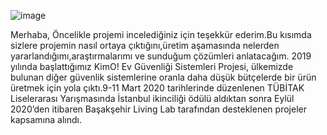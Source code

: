 ![image](https://github.com/erentalhatemur/KIMO-IoT-Codes/assets/165311868/7e44f502-b6ea-4168-b437-b29a5892528f)

Merhaba,
Öncelikle projemi incelediğiniz için teşekkür ederim.Bu kısımda sizlere projemin nasıl ortaya çıktığını,üretim aşamasında nelerden yararlandığımı,araştırmalarımı
ve sunduğum çözümleri anlatacağım.
2019 yılında başlattığımız KimO! Ev Güvenliği Sistemleri Projesi, ülkemizde bulunan diğer güvenlik sistemlerine oranla daha düşük bütçelerde bir ürün üretmek için yola çıktı.9-11 Mart 2020 tarihlerinde düzenlenen TÜBİTAK Liselerarası Yarışmasında İstanbul ikinciliği ödülü aldıktan sonra Eylül 2020’den itibaren Başakşehir Living Lab tarafından desteklenen projeler kapsamına alındı.

